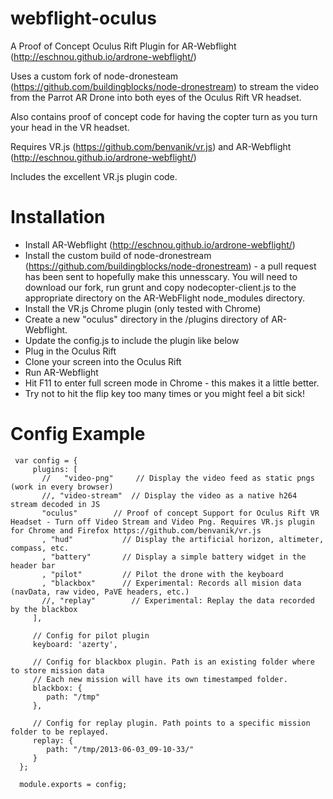 webflight-oculus
================

A Proof of Concept Oculus Rift Plugin for AR-Webflight (http://eschnou.github.io/ardrone-webflight/)

Uses a custom fork of node-dronesteam (https://github.com/buildingblocks/node-dronestream) to stream the video from the Parrot AR Drone into both eyes of the Oculus Rift VR headset.

Also contains proof of concept code for having the copter turn as you turn your head in the VR headset.

Requires VR.js (https://github.com/benvanik/vr.js) and AR-Webflight (http://eschnou.github.io/ardrone-webflight/) 

Includes the excellent VR.js plugin code.

Installation
============

 * Install AR-Webflight (http://eschnou.github.io/ardrone-webflight/)
 * Install the custom build of node-dronestream (https://github.com/buildingblocks/node-dronestream) - a pull request has been sent to hopefully make this unnesscary. You will need to download our fork, run grunt and copy nodecopter-client.js to the appropriate directory on the AR-WebFlight node_modules directory.
 * Install the VR.js Chrome plugin (only tested with Chrome)
 * Create a new "oculus" directory in the /plugins directory of AR-Webflight.
 * Update the config.js to include the plugin like below
 * Plug in the Oculus Rift
 * Clone your screen into the Oculus Rift
 * Run AR-Webflight
 * Hit F11 to enter full screen mode in Chrome - this makes it a little better.
 * Try not to hit the flip key too many times or you might feel a bit sick!
   
Config Example
=============

     var config = {
         plugins: [
           //   "video-png"     // Display the video feed as static pngs (work in every browser)
           //, "video-stream"  // Display the video as a native h264 stream decoded in JS 
           "oculus"        // Proof of concept Support for Oculus Rift VR Headset - Turn off Video Stream and Video Png. Requires VR.js plugin for Chrome and Firefox https://github.com/benvanik/vr.js
           , "hud"           // Display the artificial horizon, altimeter, compass, etc.
           , "battery"       // Display a simple battery widget in the header bar
           , "pilot"         // Pilot the drone with the keyboard
           , "blackbox"      // Experimental: Records all mision data (navData, raw video, PaVE headers, etc.)
           //, "replay"        // Experimental: Replay the data recorded by the blackbox
         ],

         // Config for pilot plugin
         keyboard: 'azerty',

         // Config for blackbox plugin. Path is an existing folder where to store mission data
         // Each new mission will have its own timestamped folder.
         blackbox: {
            path: "/tmp"
         },

         // Config for replay plugin. Path points to a specific mission folder to be replayed.
         replay: {
            path: "/tmp/2013-06-03_09-10-33/"
         }
      };

      module.exports = config;

